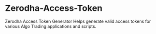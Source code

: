 # Zerodha-Access-Token
Zerodha Access Token Generator Helps generate valid access tokens for various Algo Trading applications and scripts.
